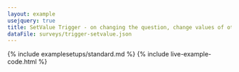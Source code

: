 ```yaml
---
layout: example
usejquery: true
title: SetValue Trigger - on changing the question, change values of other questions.
dataFile: surveys/trigger-setvalue.json
---
```


{% include examplesetups/standard.md %}
{% include live-example-code.html %}